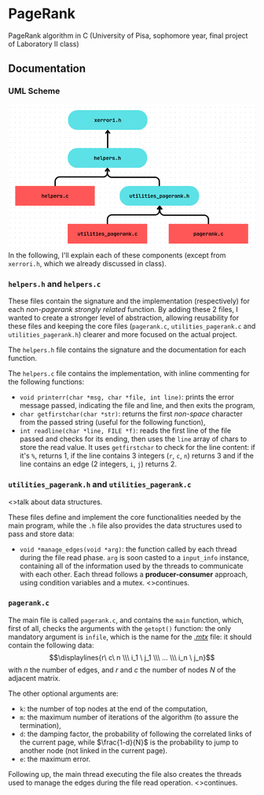 # PageRank
PageRank algorithm in C (University of Pisa, sophomore year, final project of Laboratory II class)

## Documentation
### UML Scheme
![uml scheme](./Other/uml%20scheme.png)
In the following, I'll explain each of these components (except from `xerrori.h`, which we already discussed in class).

### `helpers.h` and `helpers.c`
These files contain the signature and the implementation (respectively) for each *non-pagerank strongly related* function. By adding these 2 files, I wanted to create a stronger level of abstraction, allowing reusability for these files and keeping the core files (`pagerank.c`, `utilities_pagerank.c` and `utilities_pagerank.h`) clearer and more focused on the actual project.

The `helpers.h` file contains the signature and the documentation for each function.

The `helpers.c` file contains the implementation, with inline commenting for the following functions:
- `void printerr(char *msg, char *file, int line)`: prints the error message passed, indicating the file and line, and then exits the program,
- `char getfirstchar(char *str)`: returns the first *non-space* character from the passed string (useful for the following function),
- `int readline(char *line, FILE *f)`: reads the first line of the file passed and checks for its ending, then uses the `line` array of chars to store the read value. It uses `getfirstchar` to check for the line content: if it's `%`, returns 1, if the line contains 3 integers (`r`, `c`, `n`) returns 3 and if the line contains an edge (2 integers, `i`, `j`) returns 2.


### `utilities_pagerank.h` and `utilities_pagerank.c`
<>talk about data structures.

These files define and implement the core functionalities needed by the main program, while the `.h` file also provides the data structures used to pass and store data:
- `void *manage_edges(void *arg)`: the function called by each thread during the file read phase. `arg` is soon casted to a `input_info` instance, containing all of the information used by the threads to communicate with each other. Each thread follows a **producer-consumer** approach, using condition variables and a mutex. <>continues.


### `pagerank.c`
The main file is called `pagerank.c`, and contains the `main` function, which, first of all, checks the arguments with the `getopt()` function: the only mandatory argument is `infile`, which is the name for the [*.mtx*](https://math.nist.gov/MatrixMarket/formats.html#MMformat) file: it should contain the following data:
$$\displaylines{r\ c\ n \\\ i_1 \ j_1 \\\ ... \\\ i_n \ j_n}$$
with $n$ the number of edges, and $r$ and $c$ the number of nodes $N$ of the adjacent matrix.

The other optional arguments are:
- `k`: the number of top nodes at the end of the computation,
- `m`: the maximum number of iterations of the algorithm (to assure the termination),
- `d`: the damping factor, the probability of following the correlated links of the current page, while $\frac{1-d}{N}$ is the probability to jump to another node (not linked in the current page).
- `e`: the maximum error.

Following up, the main thread executing the file also creates the threads used to manage the edges during the file read operation. <>continues.